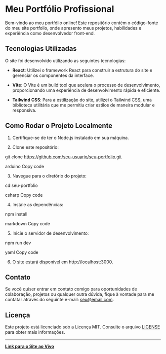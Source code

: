 # Meu Portfólio Profissional

Bem-vindo ao meu portfólio online! Este repositório contém o código-fonte do meu site portfolio, onde apresento meus projetos, habilidades e experiência como desenvolvedor front-end.

## Tecnologias Utilizadas

O site foi desenvolvido utilizando as seguintes tecnologias:

- **React**: Utilizei o framework React para construir a estrutura do site e gerenciar os componentes da interface.

- **Vite**: O Vite é um build tool que acelera o processo de desenvolvimento, proporcionando uma experiência de desenvolvimento rápida e eficiente.

- **Tailwind CSS**: Para a estilização do site, utilizei o Tailwind CSS, uma biblioteca utilitária que me permitiu criar estilos de maneira modular e responsiva.

## Como Rodar o Projeto Localmente

1. Certifique-se de ter o Node.js instalado em sua máquina.

2. Clone este repositório:

git clone https://github.com/seu-usuario/seu-portfolio.git

arduino
Copy code

3. Navegue para o diretório do projeto:

cd seu-portfolio

csharp
Copy code

4. Instale as dependências:

npm install

markdown
Copy code

5. Inicie o servidor de desenvolvimento:

npm run dev

yaml
Copy code

6. O site estará disponível em http://localhost:3000.

## Contato

Se você quiser entrar em contato comigo para oportunidades de colaboração, projetos ou qualquer outra dúvida, fique à vontade para me contatar através do seguinte e-mail: seu@email.com.

## Licença

Este projeto está licenciado sob a Licença MIT. Consulte o arquivo [LICENSE](LICENSE) para obter mais informações.

---

**[Link para o Site ao Vivo](https://seu-site.netlify.app/)**